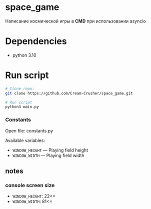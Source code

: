 # space_game

Написание космической игры в **CMD** при использовании asyncio 

# Dependencies
* python 3.10

# Run script
```sh
# Clone repo:
git clone https://github.com/Cream-Crusher/space_game.git

# Run script
python3 main.py
```

### Constants

Open file: constants.py

Available variables:
- `WINDOW_HEIGHT` — Playing field height
- `WINDOW_WIDTH` — Playing field width


## notes

### console screen size
* `WINDOW_HEIGHT`: 22<=
* `WINDOW_WIDTH`: 81<=
